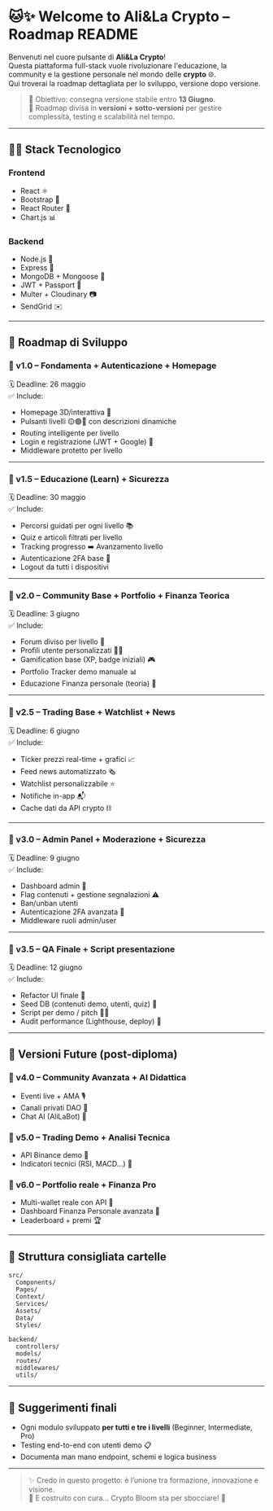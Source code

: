 
# 🐱✨ Welcome to Ali&La Crypto – Roadmap README

Benvenuti nel cuore pulsante di **Ali&La Crypto**!  
Questa piattaforma full-stack vuole rivoluzionare l'educazione, la community e la gestione personale nel mondo delle **crypto** 🌐.  
Qui troverai la roadmap dettagliata per lo sviluppo, versione dopo versione.

> 🎯 Obiettivo: consegna versione stabile entro **13 Giugno**.  
> 🌱 Roadmap divisa in **versioni + sotto-versioni** per gestire complessità, testing e scalabilità nel tempo.

---

## 👨‍💻 Stack Tecnologico

### Frontend

- React ⚛️
- Bootstrap 🎨
- React Router 🚦
- Chart.js 📊

### Backend

- Node.js 🚀
- Express 🧩
- MongoDB + Mongoose 🍃
- JWT + Passport 🔐
- Multer + Cloudinary 📷
- SendGrid ✉️

---

## 🧭 Roadmap di Sviluppo

### 🔷 v1.0 – Fondamenta + Autenticazione + Homepage  

🗓 Deadline: 26 maggio  
✅ Include:

- Homepage 3D/interattiva 👋
- Pulsanti livelli 🟡🟢🔴 con descrizioni dinamiche
- Routing intelligente per livello
- Login e registrazione (JWT + Google) 🔐
- Middleware protetto per livello

---

### 🔷 v1.5 – Educazione (Learn) + Sicurezza  

🗓 Deadline: 30 maggio  
✅ Include:

- Percorsi guidati per ogni livello 📚
- Quiz e articoli filtrati per livello
- Tracking progresso ➡️ Avanzamento livello
- Autenticazione 2FA base 🔑
- Logout da tutti i dispositivi

---

### 🔷 v2.0 – Community Base + Portfolio + Finanza Teorica  

🗓 Deadline: 3 giugno  
✅ Include:

- Forum diviso per livello 🤝
- Profili utente personalizzati 🧍‍♂️
- Gamification base (XP, badge iniziali) 🎮
- Portfolio Tracker demo manuale 📊
- Educazione Finanza personale (teoria) 💸

---

### 🔷 v2.5 – Trading Base + Watchlist + News  

🗓 Deadline: 6 giugno  
✅ Include:

- Ticker prezzi real-time + grafici 📈
- Feed news automatizzato 🗞
- Watchlist personalizzabile ⭐
- Notifiche in-app 📬
- Cache dati da API crypto ⛓️

---

### 🔷 v3.0 – Admin Panel + Moderazione + Sicurezza  

🗓 Deadline: 9 giugno  
✅ Include:

- Dashboard admin 🧾
- Flag contenuti + gestione segnalazioni ⚠️
- Ban/unban utenti
- Autenticazione 2FA avanzata 📲
- Middleware ruoli admin/user

---

### 🔷 v3.5 – QA Finale + Script presentazione  

🗓 Deadline: 12 giugno  
✅ Include:

- Refactor UI finale 🎨
- Seed DB (contenuti demo, utenti, quiz) 🌱
- Script per demo / pitch 👩‍🏫
- Audit performance (Lighthouse, deploy) 🚀

---

## 🐉 Versioni Future (post-diploma)

### 🔹 v4.0 – Community Avanzata + AI Didattica

- Eventi live + AMA 🎙
- Canali privati DAO 👥
- Chat AI (AliLaBot) 🤖

### 🔹 v5.0 – Trading Demo + Analisi Tecnica

- API Binance demo 🔁
- Indicatori tecnici (RSI, MACD...) 📐

### 🔹 v6.0 – Portfolio reale + Finanza Pro

- Multi-wallet reale con API 🔗
- Dashboard Finanza Personale avanzata 💼
- Leaderboard + premi 🏆

---

## 📂 Struttura consigliata cartelle

```
src/
  Components/
  Pages/
  Context/
  Services/
  Assets/
  Data/
  Styles/

backend/
  controllers/
  models/
  routes/
  middlewares/
  utils/
```

---

## 💎 Suggerimenti finali

- Ogni modulo sviluppato **per tutti e tre i livelli** (Beginner, Intermediate, Pro)
- Testing end-to-end con utenti demo 📋
- Documenta man mano endpoint, schemi e logica business

---

> ✨ Credo in questo progetto: è l’unione tra formazione, innovazione e visione.  
> 💪 E costruito con cura... Crypto Bloom sta per sbocciare! 🌸
